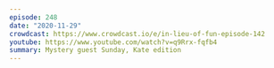 ```yaml
---
episode: 248
date: "2020-11-29"
crowdcast: https://www.crowdcast.io/e/in-lieu-of-fun-episode-142
youtube: https://www.youtube.com/watch?v=q9Rrx-fqfb4
summary: Mystery guest Sunday, Kate edition
---
```


